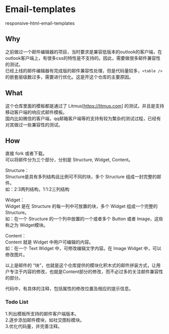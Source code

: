 # Email-templates
responsive-html-email-templates

## Why 
之前做过一个邮件编辑器的项目，当时要求是兼容低版本的outlook的客户端，在outlook客户端上，有很多css的特性是不支持的。因此，需要做很多邮件兼容性的测试。   
已经上线的邮件编辑器有完成版的邮件兼容性处理，但是代码量较多，`<table />`的嵌套层级数过多，需要进行优化。这是开这个仓库的主要原因。


## What 
这个仓库里面的模板都是通过了 Litmus[https://litmus.com] 的测试，并且是支持移动客户端的响应式邮件模板。   
国内比如微信的客户端，qq邮箱客户端等的支持有较为繁杂的测试过程，已经有对其做过一些兼容性的测试。

## How 
直接 fork 或者下载。   
可以将邮件分为三个部分，分别是 Structure, Widget, Content。

Structure：    
  Structure是具有多列结构且比例可不同的块，多个 Structure 组成一封完整的邮件。   
  如：2:3两列结构，1:1:2三列结构

Widget：   
  Widget 是在 Structure 的每一列中可放置的块，多个 Widget 组成一个完整的 Structure。   
  如：在一个 Structure 的一个列中放置的一个或者多个 Button 或者 Image，这些称之为 Widget模块。 
  
Content：   
  Content 就是 Widget 中用户可编辑的内容。   
  如：在一个 Text Widget 中，可修改编辑文字内容。在 Image Widget 中，可以修改图片。   
  
以上是邮件的 “块”，也就是这个仓库提供的模块化积木式的邮件拼装方式，让用户专注于内容的修改，也就是Content部分的修改，而不必过多的关注邮件兼容性的部分。

代码中，有具体的注释，包括属性的修改位置及相应的提示信息。


### Todo List 
1.列出模板所支持的邮件客户端版本。   
2.逐步添加邮件模块，如社交图标模块。   
3.优化代码量，并完善注释。   

